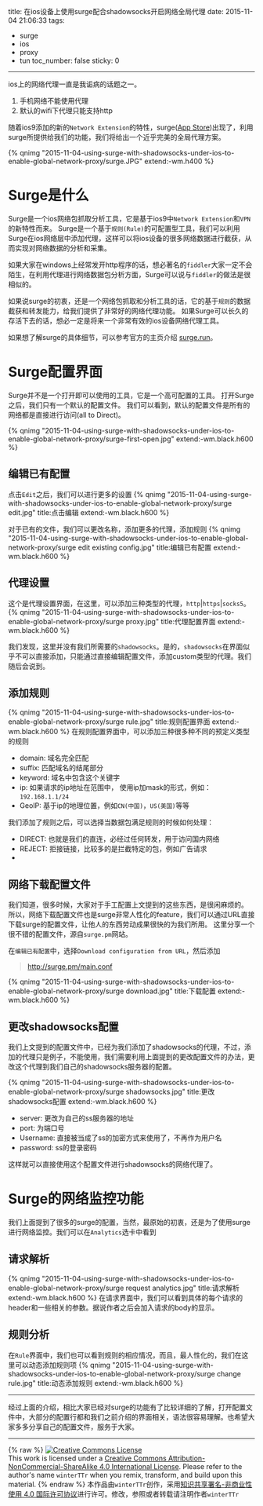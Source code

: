 title: 在ios设备上使用surge配合shadowsocks开启网络全局代理
date: 2015-11-04 21:06:33
tags:
  - surge
  - ios
  - proxy
  - tun
toc_number: false
sticky: 0
---

ios上的网络代理一直是我诟病的话题之一。
1. 手机网络不能使用代理
2. 默认的wifi下代理只能支持http

随着ios9添加的新的`Network Extension`的特性，surge([App Store](https://itunes.apple.com/cn/app/surge-web-developer-tool-proxy/id1040100637))出现了，利用surge所提供给我们的功能，我们将给出一个近乎完美的全局代理方案。

{% qnimg "2015-11-04-using-surge-with-shadowsocks-under-ios-to-enable-global-network-proxy/surge.JPG" extend:-wm.h400 %}

<!--more-->

# Surge是什么

Surge是一个ios网络包抓取分析工具，它是基于ios9中`Network Extension`和`VPN`的新特性而来。
Surge是一个基于`规则(Rule)`的可配置型工具，我们可以利用Surge在ios网络层中添加代理，这样可以将ios设备的很多网络数据进行截获，从而实现对网络数据的分析和采集。

如果大家在windows上经常发开http程序的话，想必著名的`fiddler`大家一定不会陌生，在利用代理进行网络数据包分析方面，Surge可以说与`fiddler`的做法是很相似的。

如果说surge的初衷，还是一个网络包抓取和分析工具的话，它的基于`规则`的数据截获和转发能力，给我们提供了非常好的网络代理功能。
如果Surge可以长久的存活下去的话，想必一定是将来一个非常有效的ios设备网络代理工具。

如果想了解surge的具体细节，可以参考官方的主页介绍 [surge.run](http://surge.run)。


# Surge配置界面
Surge并不是一个打开即可以使用的工具，它是一个高可配置的工具。
打开Surge之后，我们只有一个默认的配置文件。
我们可以看到，默认的配置文件是所有的网络都是直接进行访问(all to Direct)。

{% qnimg "2015-11-04-using-surge-with-shadowsocks-under-ios-to-enable-global-network-proxy/surge-first-open.jpg" extend:-wm.black.h600 %}

## 编辑已有配置
点击`Edit`之后，我们可以进行更多的设置
{% qnimg "2015-11-04-using-surge-with-shadowsocks-under-ios-to-enable-global-network-proxy/surge edit.jpg" title:点击编辑 extend:-wm.black.h600 %}

对于已有的文件，我们可以更改名称，添加更多的代理，添加规则
{% qnimg "2015-11-04-using-surge-with-shadowsocks-under-ios-to-enable-global-network-proxy/surge edit existing config.jpg" title:编辑已有配置 extend:-wm.black.h600 %}


## 代理设置
这个是代理设置界面，在这里，可以添加三种类型的代理，`http`|`https`|`socks5`。
{% qnimg "2015-11-04-using-surge-with-shadowsocks-under-ios-to-enable-global-network-proxy/surge proxy.jpg" title:代理配置界面 extend:-wm.black.h600 %}

我们发现，这里并没有我们所需要的`shadowsocks`。是的，`shadowsocks`在界面似乎不可以直接添加，只能通过直接编辑配置文件，添加custom类型的代理。我们随后会说到。


## 添加规则
{% qnimg "2015-11-04-using-surge-with-shadowsocks-under-ios-to-enable-global-network-proxy/surge rule.jpg" title:规则配置界面 extend:-wm.black.h600 %}
在规则配置界面中，可以添加三种很多种不同的预定义类型的规则
- domain: 域名完全匹配
- suffix: 匹配域名的结尾部分
- keyword: 域名中包含这个关键字
- ip: 如果请求的ip地址在范围中， 使用ip加mask的形式，例如：`192.168.1.1/24`
- GeoIP: 基于ip的地理位置，例如`CN(中国)`，`US(美国)`等等

我们添加了规则之后，可以选择当数据包满足规则的时候如何处理：
- DIRECT: 也就是我们的直连，必经过任何转发，用于访问国内网络
- REJECT: 拒接链接，比较多的是拦截特定的包，例如广告请求
- [代理名称]: 默认是没有这一项的，当我们添加了不同代理之后，没一个添加的代理也会出现在这里，所以，我们可以将特定的网络请求转发到一个我们预定义的代理上面，这也是surge中本文最关心的功能。


## 网络下载配置文件
我们知道，很多时候，大家对于手工配置上文提到的这些东西，是很闲麻烦的。
所以，网络下载配置文件也是surge非常人性化的feature，我们可以通过URL直接下载surge的配置文件，让他人的东西劳动成果很快的为我们所用。
这里分享一个很不错的配置文件，源自`surge.pm`网站。

在`编辑已有配置`中，选择`Download configuration from URL`，然后添加
> http://surge.pm/main.conf

{% qnimg "2015-11-04-using-surge-with-shadowsocks-under-ios-to-enable-global-network-proxy/surge download.jpg" title:下载配置 extend:-wm.black.h600 %}


## 更改shadowsocks配置
我们上文提到的配置文件中，已经为我们添加了shadowsocks的代理，不过，添加的代理只是例子，不能使用，我们需要利用上面提到的更改配置文件的办法，更改这个代理到我们自己的shadowsocks服务器的配置。

{% qnimg "2015-11-04-using-surge-with-shadowsocks-under-ios-to-enable-global-network-proxy/surge shadowsocks.jpg" title:更改shadowsocks配置 extend:-wm.black.h600 %}

- server: 更改为自己的ss服务器的地址
- port: 为端口号
- Username: 直接被当成了ss的加密方式来使用了，不再作为用户名
- password: ss的登录密码

这样就可以直接使用这个配置文件进行shadowsocks的网络代理了。

# Surge的网络监控功能
我们上面提到了很多的surge的配置，当然，最原始的初衷，还是为了使用surge进行网络监控。我们可以在`Analytics`选卡中看到


## 请求解析
{% qnimg "2015-11-04-using-surge-with-shadowsocks-under-ios-to-enable-global-network-proxy/surge request analytics.jpg" title:请求解析 extend:-wm.black.h600 %}
在请求界面中，我们可以看到具体的每个请求的header和一些相关的参数。据说作者之后会加入请求的body的显示。

## 规则分析
在`Rule`界面中，我们也可以看到规则的相应情况，而且，最人性化的，我们在这里可以动态添加规则项
{% qnimg "2015-11-04-using-surge-with-shadowsocks-under-ios-to-enable-global-network-proxy/surge change rule.jpg" title:动态添加规则 extend:-wm.black.h600 %}

---
经过上面的介绍，相比大家已经对surge的功能有了比较详细的了解，打开配置文件中，大部分的配置行都和我们之前介绍的界面相关，语法很容易理解。也希望大家多多分享自己的配置文件，服务于大家。

---

{% raw %}
<a rel="license" href="http://creativecommons.org/licenses/by-nc-sa/4.0/"><img alt="Creative Commons License" style="border-width:0" src="https://i.creativecommons.org/l/by-nc-sa/4.0/88x31.png" /></a><br />This work is licensed under a <a rel="license" href="http://creativecommons.org/licenses/by-nc-sa/4.0/">Creative Commons Attribution-NonCommercial-ShareAlike 4.0 International License</a>.
Please refer to the author's name `winterTTr` when you remix, transform, and build upon this material. 
{% endraw %}
本作品由`winterTTr`创作，采用[知识共享署名-非商业性使用 4.0 国际许可协议](http://creativecommons.org/licenses/by-nc-sa/4.0/)进行许可。修改，参照或者转载请注明作者`winterTTr`

